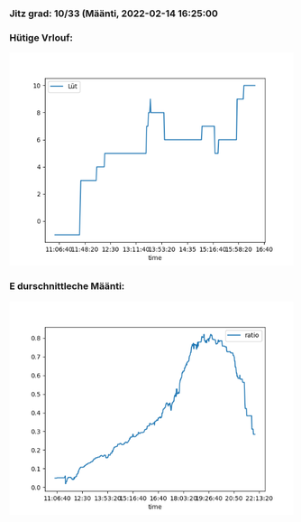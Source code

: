 ### Jitz grad: 10/33 (Määnti, 2022-02-14 16:25:00

### Hütige Vrlouf:
![Graph](Today.png)

### E durschnittleche Määnti:
![Graph](Määnti.png)